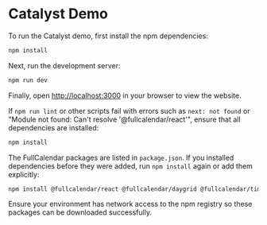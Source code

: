 # Catalyst Demo

To run the Catalyst demo, first install the npm dependencies:

```bash
npm install
```

Next, run the development server:

```bash
npm run dev
```

Finally, open [http://localhost:3000](http://localhost:3000) in your browser to view the website.

If `npm run lint` or other scripts fail with errors such as `next: not found` or
"Module not found: Can't resolve '@fullcalendar/react'", ensure that all
dependencies are installed:

```bash
npm install
```

The FullCalendar packages are listed in `package.json`. If you installed
dependencies before they were added, run `npm install` again or add them
explicitly:

```bash
npm install @fullcalendar/react @fullcalendar/daygrid @fullcalendar/timegrid @fullcalendar/interaction
```

Ensure your environment has network access to the npm registry so these
packages can be downloaded successfully.
